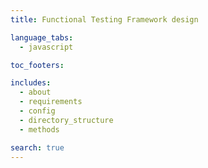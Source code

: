 ```yaml
---
title: Functional Testing Framework design

language_tabs:
  - javascript

toc_footers:

includes:
  - about
  - requirements
  - config
  - directory_structure
  - methods

search: true
---
```

